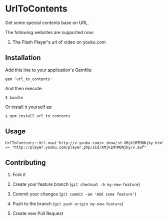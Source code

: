 # UrlToContents

Get some special contents base on URL.

The following websites are supported now:
  1. The Flash Player's url of video on youku.com

## Installation

Add this line to your application's Gemfile:

    gem 'url_to_contents'

And then execute:

    $ bundle

Or install it yourself as:

    $ gem install url_to_contents

## Usage

    UrlToContents::Url.new('http://v.youku.com/v_show/id_XMjk1MTM0Njky.html').parse		
    => "http://player.youku.com/player.php/sid/XMjk1MTM0Njky/v.swf"

## Contributing

1. Fork it

2. Create your feature branch (`git checkout -b my-new-feature`)

3. Commit your changes (`git commit -am 'Add some feature'`)

4. Push to the branch (`git push origin my-new-feature`)

5. Create new Pull Request

